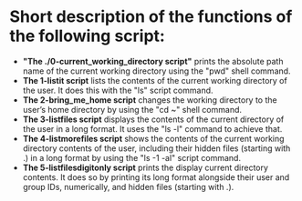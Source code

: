 # Short description of the functions of the following script:

- **"The ./0-current_working_directory script"** prints the absolute path name of the current working directory using the "pwd" shell command.
- **The 1-listit script** lists the contents of the current working directory of the user. It does this with the "ls" script command.
- **The 2-bring_me_home script** changes the working directory to the user’s home directory by using the "cd ~" shell command.
- **The 3-listfiles script** displays the contents of the current directory of the user in a long format. It uses the "ls -l" command to achieve that. 
- **The 4-listmorefiles script** shows the contents of the current working directory contents of the user, including their hidden files (starting with .) in a long format by using the "ls -1 -al" script command.
- **The 5-listfilesdigitonly script** prints the display current directory contents. It does so by printing its long format alongside their user and group IDs, numerically,
and hidden files (starting with .).
